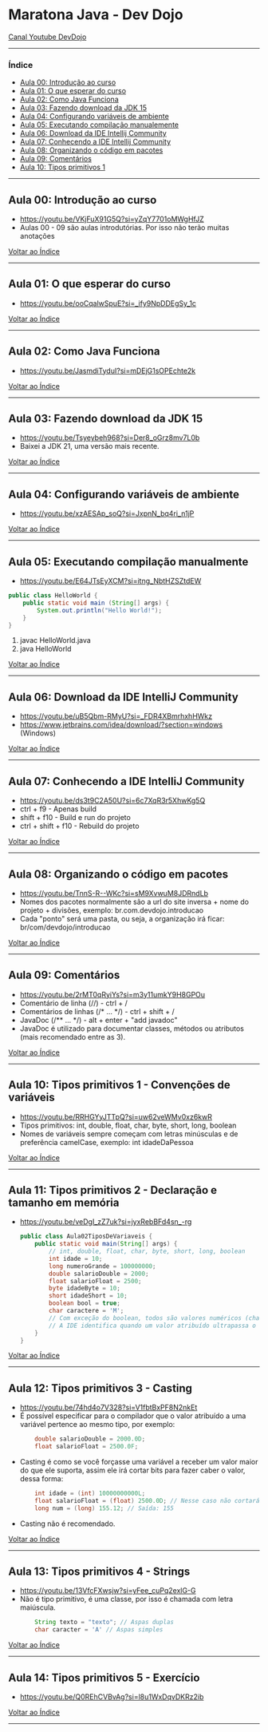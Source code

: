 # Maratona Java - Dev Dojo

[Canal Youtube DevDojo](https://youtube.com/playlist?list=PL62G310vn6nFIsOCC0H-C2infYgwm8SWW&si=R9KaZtRUnvXUU9Df)

---

### <a name="indice">Índice</a>

- [Aula 00: Introdução ao curso](#parte0)
- [Aula 01: O que esperar do curso](#parte1)
- [Aula 02: Como Java Funciona](#parte2)
- [Aula 03: Fazendo download da JDK 15](#parte3)
- [Aula 04: Configurando variáveis de ambiente](#parte4)
- [Aula 05: Executando compilação manualemente](#parte5)
- [Aula 06: Download da IDE Intellij Community](#parte6)
- [Aula 07: Conhecendo a IDE Intellij Community](#parte7)
- [Aula 08: Organizando o código em pacotes](#parte8)
- [Aula 09: Comentários](#parte9)
- [Aula 10: Tipos primitivos 1](#parte10)

---

## <a name="parte0">Aula 00: Introdução ao curso</a>

- https://youtu.be/VKjFuX91G5Q?si=yZqY7701oMWgHfJZ
- Aulas 00 - 09 são aulas introdutórias. Por isso não terão muitas anotações

[Voltar ao Índice](#indice)

---

## <a name="parte1">Aula 01: O que esperar do curso</a>

- https://youtu.be/ooCqalwSpuE?si=_ify9NpDDEgSy_1c

[Voltar ao Índice](#indice)

---

## <a name="parte2">Aula 02: Como Java Funciona</a>

- https://youtu.be/JasmdiTyduI?si=mDEjG1sOPEchte2k

[Voltar ao Índice](#indice)

---

## <a name="parte3">Aula 03: Fazendo download da JDK 15</a>

- https://youtu.be/Tsyeybeh968?si=Der8_oGrz8mv7L0b
- Baixei a JDK 21, uma versão mais recente.

[Voltar ao Índice](#indice)

---

## <a name="parte4">Aula 04: Configurando variáveis de ambiente</a>

- https://youtu.be/xzAESAp_soQ?si=JxpnN_bq4ri_n1jP

[Voltar ao Índice](#indice)

---

## <a name="parte5">Aula 05: Executando compilação manualmente</a>

- https://youtu.be/E64JTsEyXCM?si=itng_NbtHZSZtdEW
```java
public class HelloWorld {
    public static void main (String[] args) {
        System.out.println("Hello World!");
    } 
}
```
1. javac HelloWorld.java
2. java HelloWorld

[Voltar ao Índice](#indice)

---

## <a name="parte6">Aula 06: Download da IDE IntelliJ Community</a>

- https://youtu.be/uB5Qbm-RMyU?si=_FDR4XBmrhxhHWkz
- https://www.jetbrains.com/idea/download/?section=windows (Windows)

[Voltar ao Índice](#indice)

---

## <a name="parte7">Aula 07: Conhecendo a IDE IntelliJ Community</a>

- https://youtu.be/ds3t9C2A50U?si=6c7XqR3r5XhwKg5Q
- ctrl + f9 - Apenas build
- shift + f10 - Build e run do projeto
- ctrl + shift + f10 - Rebuild do projeto

[Voltar ao Índice](#indice)

---

## <a name="parte8">Aula 08: Organizando o código em pacotes</a>

- https://youtu.be/TnnS-R--WKc?si=sM9XvwuM8JDRndLb
- Nomes dos pacotes normalmente são a url do site inversa + nome do projeto + divisões, exemplo: br.com.devdojo.introducao
- Cada "ponto" será uma pasta, ou seja, a organização irá ficar: br/com/devdojo/introducao


[Voltar ao Índice](#indice)

---

## <a name="parte9">Aula 09: Comentários</a>

- https://youtu.be/2rMT0qRyiYs?si=m3y11umkY9H8GPOu
- Comentário de linha (//) - ctrl + /
- Comentários de linhas (/* ... */) - ctrl + shift + /
- JavaDoc (/** ... */) - alt + enter + "add javadoc"
- JavaDoc é utilizado para documentar classes, métodos ou atributos (mais recomendado entre as 3).

[Voltar ao Índice](#indice)

---

## <a name="parte10">Aula 10: Tipos primitivos 1 - Convenções de variáveis</a>

- https://youtu.be/RRHGYyJTTpQ?si=uw62veWMv0xz6kwR
- Tipos primitivos: int, double, float, char, byte, short, long, boolean
- Nomes de variáveis sempre começam com letras minúsculas e de preferência camelCase, exemplo: int idadeDaPessoa

[Voltar ao Índice](#indice)

---

## <a name="parte11">Aula 11: Tipos primitivos 2 - Declaração e tamanho em memória</a>

- https://youtu.be/veDgI_zZ7uk?si=jyxRebBFd4sn_-rg
    ```java
    public class Aula02TiposDeVariaveis {
        public static void main(String[] args) {
            // int, double, float, char, byte, short, long, boolean
            int idade = 10;
            long numeroGrande = 100000000;
            double salarioDouble = 2000;
            float salarioFloat = 2500;
            byte idadeByte = 10;
            short idadeShort = 10;
            boolean bool = true;
            char caractere = 'M';
            // Com exceção do boolean, todos são valores numéricos (char também suporta números).
            // A IDE identifica quando um valor atribuído ultrapassa o tamanho do tipo.
        }
    }
    ```

[Voltar ao Índice](#indice)

---

## <a name="parte12">Aula 12: Tipos primitivos 3 - Casting</a>

- https://youtu.be/74hd4o7V328?si=V1fbtBxPF8N2nkEt
- É possível especificar para o compilador que o valor atribuído a uma variável pertence ao mesmo tipo, por exemplo: 
    ```java
        double salarioDouble = 2000.0D;
        float salarioFloat = 2500.0F;
    ```
- Casting é como se você forçasse uma variável a receber um valor maior do que ele suporta, assim ele irá cortar bits para fazer caber o valor, dessa forma: 
    ```java
        int idade = (int) 10000000000L;
        float salarioFloat = (float) 2500.0D; // Nesse caso não cortará bits, pois cabe o valor. 
        long num = (long) 155.12; // Saída: 155  
    ```
- Casting não é recomendado.

[Voltar ao Índice](#indice)

---

## <a name="parte13">Aula 13: Tipos primitivos 4 - Strings</a>

- https://youtu.be/13VfcFXwsjw?si=yFee_cuPq2exlG-G
- Não é tipo primitivo, é uma classe, por isso é chamada com letra maiúscula.
    ```java
        String texto = "texto"; // Aspas duplas
        char caracter = 'A' // Aspas simples
    ```

[Voltar ao Índice](#indice)

---

## <a name="parte14">Aula 14: Tipos primitivos 5 - Exercício</a>

- https://youtu.be/Q0REhCVBvAg?si=l8u1WxDqvDKRz2ib

[Voltar ao Índice](#indice)

---